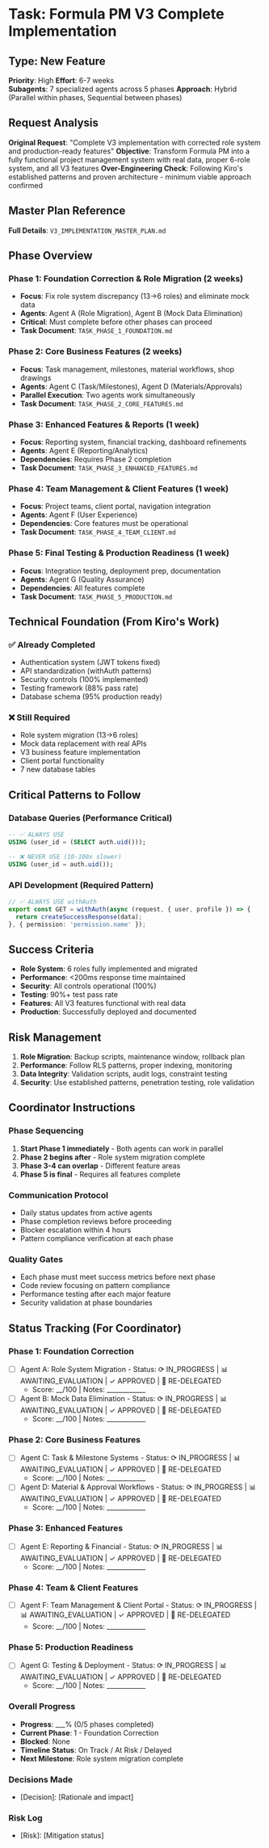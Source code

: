 # Task: Formula PM V3 Complete Implementation

## Type: New Feature
**Priority**: High
**Effort**: 6-7 weeks  
**Subagents**: 7 specialized agents across 5 phases
**Approach**: Hybrid (Parallel within phases, Sequential between phases)

## Request Analysis
**Original Request**: "Complete V3 implementation with corrected role system and production-ready features"
**Objective**: Transform Formula PM into a fully functional project management system with real data, proper 6-role system, and all V3 features
**Over-Engineering Check**: Following Kiro's established patterns and proven architecture - minimum viable approach confirmed

## Master Plan Reference
**Full Details**: `V3_IMPLEMENTATION_MASTER_PLAN.md`

## Phase Overview

### Phase 1: Foundation Correction & Role Migration (2 weeks)
- **Focus**: Fix role system discrepancy (13→6 roles) and eliminate mock data
- **Agents**: Agent A (Role Migration), Agent B (Mock Data Elimination)
- **Critical**: Must complete before other phases can proceed
- **Task Document**: `TASK_PHASE_1_FOUNDATION.md`

### Phase 2: Core Business Features (2 weeks)
- **Focus**: Task management, milestones, material workflows, shop drawings
- **Agents**: Agent C (Task/Milestones), Agent D (Materials/Approvals)
- **Parallel Execution**: Two agents work simultaneously
- **Task Document**: `TASK_PHASE_2_CORE_FEATURES.md`

### Phase 3: Enhanced Features & Reports (1 week)
- **Focus**: Reporting system, financial tracking, dashboard refinements
- **Agents**: Agent E (Reporting/Analytics)
- **Dependencies**: Requires Phase 2 completion
- **Task Document**: `TASK_PHASE_3_ENHANCED_FEATURES.md`

### Phase 4: Team Management & Client Features (1 week)
- **Focus**: Project teams, client portal, navigation integration
- **Agents**: Agent F (User Experience)
- **Dependencies**: Core features must be operational
- **Task Document**: `TASK_PHASE_4_TEAM_CLIENT.md`

### Phase 5: Final Testing & Production Readiness (1 week)
- **Focus**: Integration testing, deployment prep, documentation
- **Agents**: Agent G (Quality Assurance)
- **Dependencies**: All features complete
- **Task Document**: `TASK_PHASE_5_PRODUCTION.md`

## Technical Foundation (From Kiro's Work)

### ✅ Already Completed
- Authentication system (JWT tokens fixed)
- API standardization (withAuth patterns)
- Security controls (100% implemented)
- Testing framework (88% pass rate)
- Database schema (95% production ready)

### ❌ Still Required
- Role system migration (13→6 roles)
- Mock data replacement with real APIs
- V3 business feature implementation
- Client portal functionality
- 7 new database tables

## Critical Patterns to Follow

### Database Queries (Performance Critical)
```sql
-- ✅ ALWAYS USE
USING (user_id = (SELECT auth.uid()));

-- ❌ NEVER USE (10-100x slower)
USING (user_id = auth.uid());
```

### API Development (Required Pattern)
```typescript
// ✅ ALWAYS USE withAuth
export const GET = withAuth(async (request, { user, profile }) => {
  return createSuccessResponse(data);
}, { permission: 'permission.name' });
```

## Success Criteria
- **Role System**: 6 roles fully implemented and migrated
- **Performance**: <200ms response time maintained
- **Security**: All controls operational (100%)
- **Testing**: 90%+ test pass rate
- **Features**: All V3 features functional with real data
- **Production**: Successfully deployed and documented

## Risk Management
1. **Role Migration**: Backup scripts, maintenance window, rollback plan
2. **Performance**: Follow RLS patterns, proper indexing, monitoring
3. **Data Integrity**: Validation scripts, audit logs, constraint testing
4. **Security**: Use established patterns, penetration testing, role validation

## Coordinator Instructions

### Phase Sequencing
1. **Start Phase 1 immediately** - Both agents can work in parallel
2. **Phase 2 begins after** - Role system migration complete
3. **Phase 3-4 can overlap** - Different feature areas
4. **Phase 5 is final** - Requires all features complete

### Communication Protocol
- Daily status updates from active agents
- Phase completion reviews before proceeding
- Blocker escalation within 4 hours
- Pattern compliance verification at each phase

### Quality Gates
- Each phase must meet success metrics before next phase
- Code review focusing on pattern compliance
- Performance testing after each major feature
- Security validation at phase boundaries

## Status Tracking (For Coordinator)

### Phase 1: Foundation Correction
- [ ] Agent A: Role System Migration - Status: ⟳ IN_PROGRESS | 📊 AWAITING_EVALUATION | ✓ APPROVED | 🔄 RE-DELEGATED
  - Score: __/100 | Notes: ____________
- [ ] Agent B: Mock Data Elimination - Status: ⟳ IN_PROGRESS | 📊 AWAITING_EVALUATION | ✓ APPROVED | 🔄 RE-DELEGATED
  - Score: __/100 | Notes: ____________

### Phase 2: Core Business Features
- [ ] Agent C: Task & Milestone Systems - Status: ⟳ IN_PROGRESS | 📊 AWAITING_EVALUATION | ✓ APPROVED | 🔄 RE-DELEGATED
  - Score: __/100 | Notes: ____________
- [ ] Agent D: Material & Approval Workflows - Status: ⟳ IN_PROGRESS | 📊 AWAITING_EVALUATION | ✓ APPROVED | 🔄 RE-DELEGATED
  - Score: __/100 | Notes: ____________

### Phase 3: Enhanced Features
- [ ] Agent E: Reporting & Financial - Status: ⟳ IN_PROGRESS | 📊 AWAITING_EVALUATION | ✓ APPROVED | 🔄 RE-DELEGATED
  - Score: __/100 | Notes: ____________

### Phase 4: Team & Client Features
- [ ] Agent F: Team Management & Client Portal - Status: ⟳ IN_PROGRESS | 📊 AWAITING_EVALUATION | ✓ APPROVED | 🔄 RE-DELEGATED
  - Score: __/100 | Notes: ____________

### Phase 5: Production Readiness
- [ ] Agent G: Testing & Deployment - Status: ⟳ IN_PROGRESS | 📊 AWAITING_EVALUATION | ✓ APPROVED | 🔄 RE-DELEGATED
  - Score: __/100 | Notes: ____________

### Overall Progress
- **Progress**: ___% (0/5 phases completed)
- **Current Phase**: 1 - Foundation Correction
- **Blocked**: None
- **Timeline Status**: On Track / At Risk / Delayed
- **Next Milestone**: Role system migration complete

### Decisions Made
- [Decision]: [Rationale and impact]

### Risk Log
- [Risk]: [Mitigation status]